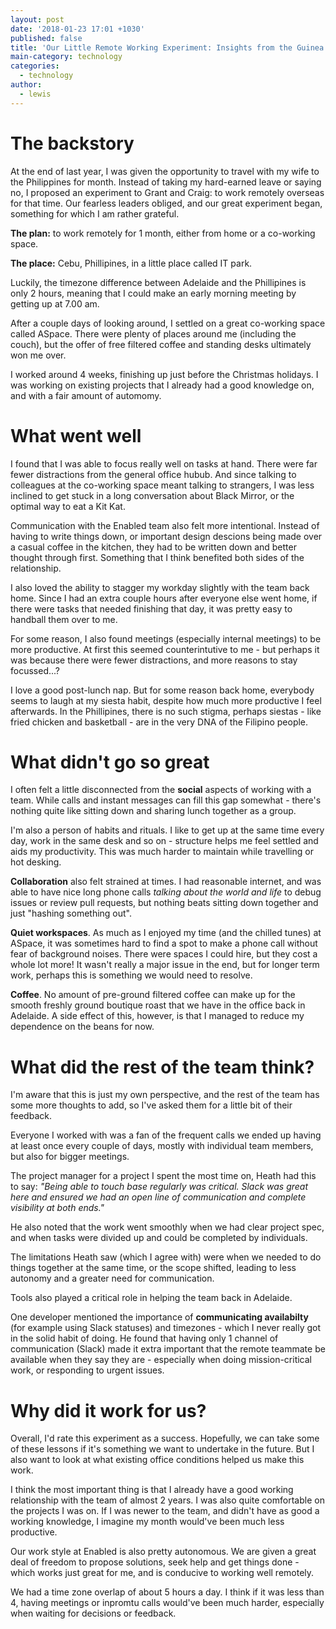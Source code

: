 ```yaml
---
layout: post
date: '2018-01-23 17:01 +1030'
published: false
title: 'Our Little Remote Working Experiment: Insights from the Guinea Pig'
main-category: technology
categories:
  - technology
author:
  - lewis
---
```

# The backstory

At the end of last year, I was given the opportunity to travel with my wife to the Philippines for month. Instead of taking my hard-earned leave or saying no, I proposed an experiment to Grant and Craig: to work remotely overseas for that time. Our fearless leaders obliged, and our great experiment began, something for which I am rather grateful.

**The plan:** to work remotely for 1 month, either from home or a co-working space. 

**The place:** Cebu, Phillipines, in a little place called IT park.

Luckily, the timezone difference between Adelaide and the Phillipines is only 2 hours, meaning that I could make an early morning meeting by getting up at 7.00 am.

After a couple days of looking around, I settled on a great co-working space called ASpace. There were plenty of places around me (including the couch), but the offer of free filtered coffee and standing desks ultimately won me over.

I worked around 4 weeks, finishing up just before the Christmas holidays. I was working on existing projects that I already had a good knowledge on, and with a fair amount of automomy.


# What went well

I found that I was able to focus really well on tasks at hand. There were far fewer distractions from the general office hubub. And since talking to colleagues at the co-working space meant talking to strangers, I was less inclined to get stuck in a long conversation about Black Mirror, or the optimal way to eat a Kit Kat.

Communication with the Enabled team also felt more intentional. Instead of having to write things down, or important design descions being made over a casual coffee in the kitchen, they had to be written down and better thought through first. Something that I think benefited both sides of the relationship.

I also loved the ability to stagger my workday slightly with the team back home. Since I had an extra couple hours after everyone else went home, if there were tasks that needed finishing that day, it was pretty easy to handball them over to me.

For some reason, I also found meetings (especially internal meetings) to be more productive. At first this seemed counterintutive to me - but perhaps it was because there were fewer distractions, and more reasons to stay focussed...?

I love a good post-lunch nap. But for some reason back home, everybody seems to laugh at my siesta habit, despite how much more productive I feel afterwards. In the Phillipines, there is no such stigma, perhaps siestas - like fried chicken and basketball - are in the very DNA of the Filipino people.

# What didn't go so great

I often felt a little disconnected from the **social** aspects of working with a team. While calls and instant messages can fill this gap somewhat - there's nothing quite like sitting down and sharing lunch together as a group.

I'm also a person of habits and rituals. I like to get up at the same time every day, work in the same desk and so on - structure helps me feel settled and aids my productivity. This was much harder to maintain while travelling or hot desking.

**Collaboration** also felt strained at times. I had reasonable internet, and was able to have nice long phone calls _talking about the world and life_ to debug issues or review pull requests, but nothing beats sitting down together and just "hashing something out".

**Quiet workspaces**. As much as I enjoyed my time (and the chilled tunes) at ASpace, it was sometimes hard to find a spot to make a phone call without fear of background noises. There were spaces I could hire, but they cost a whole lot more! It wasn't really a major issue in the end, but for longer term work, perhaps this is something we would need to resolve.

**Coffee**. No amount of pre-ground filtered coffee can make up for the smooth freshly ground boutique roast that we have in the office back in Adelaide. A side effect of this, however, is that I managed to reduce my dependence on the beans for now.


# What did the rest of the team think?

I'm aware that this is just my own perspective, and the rest of the team has some more thoughts to add, so I've asked them for a little bit of their feedback.

Everyone I worked with was a fan of the frequent calls we ended up having at least once every couple of days, mostly with individual team members, but also for bigger meetings.

The project manager for a project I spent the most time on, Heath had this to say: _"Being able to touch base regularly was critical. Slack was great here and ensured we had an open line of communication and complete visibility at both ends."_

He also noted that the work went smoothly when we had clear project spec, and when tasks were divided up and could be completed by individuals. 

The limitations Heath saw (which I agree with) were when we needed to do things together at the same time, or the scope shifted, leading to less autonomy and a greater need for communication.

Tools also played a critical role in helping the team back in Adelaide. 

One developer mentioned the importance of **communicating availabilty** (for example using Slack statuses) and timezones  - which I never really got in the solid habit of doing. He found that having only 1 channel of communication (Slack) made it extra important that the remote teammate be available when they say they are - especially when doing mission-critical work, or responding to urgent issues.


# Why did it work for us?

Overall, I'd rate this experiment as a success. Hopefully, we can take some of these lessons if it's something we want to undertake in the future. But I also want to look at what existing office conditions helped us make this work.

I think the most important thing is that I already have a good working relationship with the team of almost 2 years. I was also quite comfortable on the projects I was on. If I was newer to the team, and didn't have as good a working knowledge, I imagine my month would've been much less productive.

Our work style at Enabled is also pretty autonomous. We are given a great deal of freedom to propose solutions, seek help and get things done - which works just great for me, and is conducive to working well remotely.

We had a time zone overlap of about 5 hours a day. I think if it was less than 4, having meetings or inpromtu calls would've been much harder, especially when waiting for decisions or feedback.
